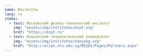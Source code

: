 ```yaml
---
name: Институты
lang: ru
items:
  - text: Московский физико-технический институт
    img: "assets/img/institutes/mipt.svg"
    href: "https://mipt.ru"
  - text: Наньянский технологический университет
    img: "assets/img/institutes/nanyang.svg"
    href: "http://erian.ntu.edu.sg/REIDS/Pages/Partners.aspx"
---
```

